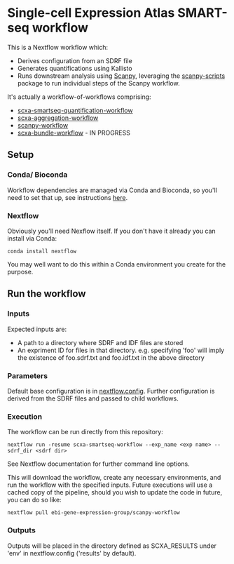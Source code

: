 # Single-cell Expression Atlas SMART-seq workflow

This is a Nextflow workflow which:

 * Derives configuration from an SDRF file
 * Generates quantifications using Kallisto
 * Runs downstream analysis using [Scanpy](https://scanpy.readthedocs.io/en/latest/), leveraging the [scanpy-scripts](https://github.com/ebi-gene-expression-group/scanpy-scripts) package to run individual steps of the Scanpy workflow.

It's actually a workflow-of-workflows comprising:

 * [scxa-smartseq-quantification-workflow](https://github.com/ebi-gene-expression-group/scxa-smartseq-quantification-workflow)
 * [scxa-aggregation-workflow](https://github.com/ebi-gene-expression-group/scxa-aggregation-workflow)
 * [scanpy-workflow](https://github.com/ebi-gene-expression-group/scanpy-workflow)
 * [scxa-bundle-workflow](https://github.com/ebi-gene-expression-group/scxa-bundle-workflow) - IN PROGRESS


## Setup

### Conda/ Bioconda

Workflow dependencies are managed via Conda and Bioconda, so you'll need to set that up, see instructions [here](https://bioconda.github.io/#install-conda). 

### Nextflow

Obviously you'll need Nexflow itself. If you don't have it already you can install via Conda:

```
conda install nextflow
```

You may well want to do this within a Conda environment you create for the purpose.

## Run the workflow

### Inputs

Expected inputs are:

 * A path to a directory where SDRF and IDF files are stored
 * An expriment ID for files in that directory. e.g. specifying 'foo' will imply the existence of foo.sdrf.txt and foo.idf.txt in the above directory 


### Parameters

Default base configuration is in [nextflow.config](nextflow.config). Further configuration is derived from the SDRF files and passed to child workflows.

### Execution

The workflow can be run directly from this repository:

```
nextflow run -resume scxa-smartseq-workflow --exp_name <exp name> --sdrf_dir <sdrf dir> 
```

See Nextflow documentation for further command line options.

This will download the workflow, create any necessary environments, and run the workflow with the specified inputs. Future executions will use a cached copy of the pipeline, should you wish to update the code in future, you can do so like:

```
nextflow pull ebi-gene-expression-group/scanpy-workflow
```

### Outputs

Outputs will be placed in the directory defined as SCXA_RESULTS under 'env' in nextflow.config ('results' by default).
